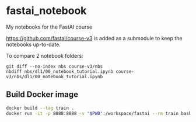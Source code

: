 # fastai_notebook

My notebooks for the FastAI course

<https://github.com/fastai/course-v3> is added as a submodule to keep the notebooks up-to-date.

To compare 2 notebook folders:

```console
git diff --no-index nbs course-v3/nbs
nbdiff nbs/dl1/00_notebook_tutorial.ipynb course-v3/nbs/dl1/00_notebook_tutorial.ipynb
```

## Build Docker image

```bash
docker build --tag train .
docker run -it -p 8888:8888 -v "$PWD":/workspace/fastai --rm train bash
```

